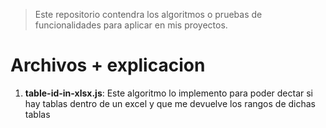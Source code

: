 > Este repositorio contendra los algoritmos o pruebas de funcionalidades para aplicar en mis proyectos.

# Archivos + explicacion

1. **table-id-in-xlsx.js**: Este algoritmo lo implemento para poder dectar si hay tablas dentro de un excel y que me devuelve los rangos de dichas tablas
